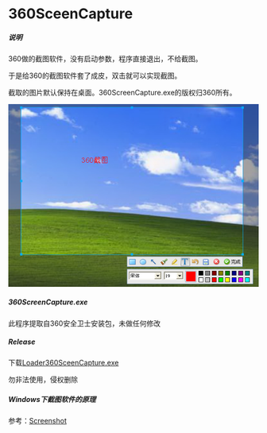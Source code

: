 # 360SceenCapture


##### 说明

360做的截图软件，没有启动参数，程序直接退出，不给截图。

于是给360的截图软件套了成皮，双击就可以实现截图。

截取的图片默认保持在桌面。360ScreenCapture.exe的版权归360所有。


![snatshot](./snatshot.png)

##### 360ScreenCapture.exe
此程序提取自360安全卫士安装包，未做任何修改

##### Release

下载[Loader360SceenCapture.exe](./bin/Loader360SceenCapture.exe)

勿非法使用，侵权删除

#####  Windows下截图软件的原理

参考：[Screenshot](https://github.com/wanttobeno/Screenshot)